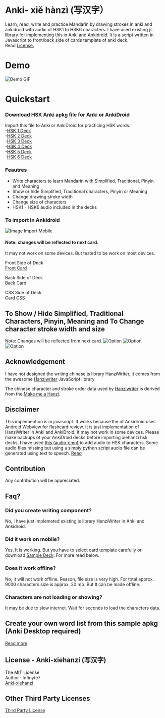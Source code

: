 # Anki- xiě hànzì (写汉字）
Learn, read, write and practice Mandarin by drawing strokes in anki and ankidroid with audio of HSK1 to HSK6 characters. I have used existing js library for implementing this in Anki and Ankidroid. It is a script written in Javascript to front/back side of cards template of anki deck. <br>Read [License.](https://github.com/infinyte7/Anki-xiehanzi/blob/master/License.md)

# Demo 
![Demo GIF](https://github.com/infinyte7/Anki-xiehanzi/blob/master/image/xiehanzi_anki_demo.gif?raw=true)

# Quickstart
### Download HSK Anki apkg file for Anki or AnkiDroid
Import this file to Anki or AnkiDroid for practicing HSK words.
<br>  -[HSK 1 Deck](https://github.com/infinyte7/Anki-xiehanzi/blob/master/xiehanzi%20Anki%20Deck/xiehanzi_HSK1.apkg?raw=true)
<br>  -[HSK 2 Deck](https://github.com/infinyte7/Anki-xiehanzi/blob/master/xiehanzi%20Anki%20Deck/xiehanzi_HSK2.apkg?raw=true)
<br>  -[HSK 3 Deck](https://github.com/infinyte7/Anki-xiehanzi/blob/master/xiehanzi%20Anki%20Deck/xiehanzi_HSK3.apkg?raw=true)
<br>  -[HSK 4 Deck](https://github.com/infinyte7/Anki-xiehanzi/blob/master/xiehanzi%20Anki%20Deck/xiehanzi_HSK4.apkg?raw=true)
<br>  -[HSK 5 Deck](https://github.com/infinyte7/Anki-xiehanzi/blob/master/xiehanzi%20Anki%20Deck/xiehanzi_HSK5.apkg?raw=true)
<br>  -[HSK 6 Deck](https://github.com/infinyte7/Anki-xiehanzi/blob/master/xiehanzi%20Anki%20Deck/xiehanzi_HSK6.apkg?raw=true)


### Feautres
- Write characters to learn Mandarin with Simplified, Traditional, Pinyin and Meaning
- Show or hide Simplified, Traditional characters, Pinyin or Meaning
- Change drawing stroke width 
- Change size of characters
- HSK1 - HSK6 audio included in the decks 


### To import in Ankidroid
![Image Import Mobile](https://raw.githubusercontent.com/infinyte7/Anki-xiehanzi/master/image/Import_in_mobile.png)


#### Note: changes will be reflected to next card. 
It may not work on some devices. But tested to be work on most devices.

Front Side of Deck
<br>[Front Card](https://github.com/infinyte7/Anki-xiehanzi/blob/master/version%201.1/frontcard_1.1.html)

Back Side of Deck
<br>[Back Card](https://github.com/infinyte7/Anki-xiehanzi/blob/master/version%201.1/backcard_1.1.html)

CSS Side of Deck
<br>[Card CSS](https://github.com/infinyte7/Anki-xiehanzi/blob/master/version%201.1/cardCSS_1.1.css)

## To Show / Hide Simplified, Traditional Characters, Pinyin, Meaning and To Change character stroke width and size
Note: Changes will be reflected from next card.
![Option](https://github.com/infinyte7/Anki-xiehanzi/blob/master/image/image1.png?raw=true)
![Option](https://github.com/infinyte7/Anki-xiehanzi/blob/master/image/image2.png?raw=true)
![Option](https://github.com/infinyte7/Anki-xiehanzi/blob/master/image/image3.png?raw=true)

## Acknowledgement
I have not designed the writing chinese js library HanziWriter, it comes from the awesome [Hanziwriter](https://hanziwriter.org) JavaScript library. 

The chinese character and stroke order data used by [Hanziwriter](https://github.com/chanind/hanzi-writer)
is derived from the [ Make me a Hanzi](https://github.com/skishore/makemeahanzi).
 
 
## Disclaimer
 This implemention is in javascript. It works because the of Ankidroid uses Android Webview for flashcard review. It is just
 implementation of HanziWriter in Anki and AnkiDroid. It may not work in some devices. Please make backups of your AnkiDroid decks         before importing xiehanzi hsk decks.
 I have used [this (audio-cmn)](https://github.com/hugolpz/audio-cmn) to add audio to HSK characters. 
 Some audio files missing but using a simply python script audio file can be generated using text to speech. [Read](https://github.com/infinyte7/gtts-textToMp3)

## Contribution
 Any contribution will be appreciated.
 
## Faq?
### Did you create writing component?
 No, I have just implemeted existing js library HanziWriter in Anki and Ankidroid.
 
### Did it work on mobile?
 Yes, It is working. But you have to select card template carefully or download [Sample Deck](https://github.com/infinyte7/Anki-maobi/blob/master/HSK%20Anki%20apkg/Write_Chinese.apkg?raw=true). For more read below.
 
### Does it work offline?
 No, It will not work offline. 
 Reason, file size is very high. For total approx. 9000 characters size is approx. 30 mb.
 But It can be made offline. 
 
### Characters are not loading or showing?
 It may be due to slow internet. Wait for seconds to load the characters data.


## Create your own word list from this sample apkg (Anki Desktop required)
[Read more](https://github.com/infinyte7/Anki-xiehanzi/blob/master/Create%20new%20Deck%20From%20Scratch.md)


## License - Anki-xiehanzi (写汉字)
The MIT License
<br>Author : Infinyte7
<br>[Anki-xiehanzi](https://github.com/infinyte7/Anki-xiehanzi)

## Other Third Party Licenses
[Third Party License](https://github.com/infinyte7/Anki-xiehanzi/blob/master/License.md)


